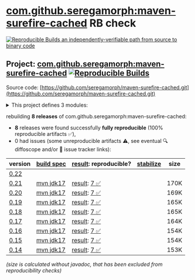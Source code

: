 [com.github.seregamorph:maven-surefire-cached](https://central.sonatype.com/artifact/com.github.seregamorph/maven-surefire-cached/versions) RB check
=======

[![Reproducible Builds](https://reproducible-builds.org/images/logos/rb.svg) an independently-verifiable path from source to binary code](https://reproducible-builds.org/)

## Project: [com.github.seregamorph:maven-surefire-cached](https://central.sonatype.com/artifact/com.github.seregamorph/maven-surefire-cached/versions) [![Reproducible Builds](https://img.shields.io/endpoint?url=https://raw.githubusercontent.com/jvm-repo-rebuild/reproducible-central/master/content/com/github/seregamorph/maven-surefire-cached/badge.json)](https://github.com/jvm-repo-rebuild/reproducible-central/blob/master/content/com/github/seregamorph/maven-surefire-cached/README.md)

Source code: [https://github.com/seregamorph/maven-surefire-cached.git](https://github.com/seregamorph/maven-surefire-cached.git)

<details><summary>This project defines 3 modules:</summary>

* [com.github.seregamorph:maven-surefire-cached](https://central.sonatype.com/artifact/com.github.seregamorph/maven-surefire-cached/overview)
* [com.github.seregamorph:surefire-cached-common](https://central.sonatype.com/artifact/com.github.seregamorph/surefire-cached-common/overview)
* [com.github.seregamorph:surefire-cached-extension](https://central.sonatype.com/artifact/com.github.seregamorph/surefire-cached-extension/overview)
</details>

rebuilding **8 releases** of com.github.seregamorph:maven-surefire-cached:
- **8** releases were found successfully **fully reproducible** (100% reproducible artifacts :white_check_mark:),
- 0 had issues (some unreproducible artifacts :warning:, see eventual :mag: diffoscope and/or :memo: issue tracker links):

| version | [build spec](/BUILDSPEC.md) | [result](https://reproducible-builds.org/docs/jvm/): reproducible? | [stabilize](https://github.com/google/oss-rebuild/blob/main/cmd/stabilize/README.md) | size |
| -- | --------- | ------ | ------ | -- |
| [0.22](https://central.sonatype.com/artifact/com.github.seregamorph/maven-surefire-cached/0.22/pom) | | | |
| [0.21](https://central.sonatype.com/artifact/com.github.seregamorph/maven-surefire-cached/0.21/pom) | [mvn jdk17](maven-surefire-cached-0.21.buildspec) | [result](maven-surefire-cached-0.21.buildinfo): [7 :white_check_mark: ](maven-surefire-cached-0.21.buildcompare) | | 170K |
| [0.20](https://central.sonatype.com/artifact/com.github.seregamorph/maven-surefire-cached/0.20/pom) | [mvn jdk17](maven-surefire-cached-0.20.buildspec) | [result](maven-surefire-cached-0.20.buildinfo): [7 :white_check_mark: ](maven-surefire-cached-0.20.buildcompare) | | 169K |
| [0.19](https://central.sonatype.com/artifact/com.github.seregamorph/maven-surefire-cached/0.19/pom) | [mvn jdk17](maven-surefire-cached-0.19.buildspec) | [result](maven-surefire-cached-0.19.buildinfo): [7 :white_check_mark: ](maven-surefire-cached-0.19.buildcompare) | | 165K |
| [0.18](https://central.sonatype.com/artifact/com.github.seregamorph/maven-surefire-cached/0.18/pom) | [mvn jdk17](maven-surefire-cached-0.18.buildspec) | [result](maven-surefire-cached-0.18.buildinfo): [7 :white_check_mark: ](maven-surefire-cached-0.18.buildcompare) | | 165K |
| [0.17](https://central.sonatype.com/artifact/com.github.seregamorph/maven-surefire-cached/0.17/pom) | [mvn jdk17](maven-surefire-cached-0.17.buildspec) | [result](maven-surefire-cached-0.17.buildinfo): [7 :white_check_mark: ](maven-surefire-cached-0.17.buildcompare) | | 164K |
| [0.16](https://central.sonatype.com/artifact/com.github.seregamorph/maven-surefire-cached/0.16/pom) | [mvn jdk17](maven-surefire-cached-0.16.buildspec) | [result](maven-surefire-cached-0.16.buildinfo): [7 :white_check_mark: ](maven-surefire-cached-0.16.buildcompare) | | 154K |
| [0.15](https://central.sonatype.com/artifact/com.github.seregamorph/maven-surefire-cached/0.15/pom) | [mvn jdk17](maven-surefire-cached-0.15.buildspec) | [result](maven-surefire-cached-0.15.buildinfo): [7 :white_check_mark: ](maven-surefire-cached-0.15.buildcompare) | | 154K |
| [0.14](https://central.sonatype.com/artifact/com.github.seregamorph/maven-surefire-cached/0.14/pom) | [mvn jdk17](maven-surefire-cached-0.14.buildspec) | [result](maven-surefire-cached-0.14.buildinfo): [7 :white_check_mark: ](maven-surefire-cached-0.14.buildcompare) | | 153K |

<i>(size is calculated without javadoc, that has been excluded from reproducibility checks)</i>
